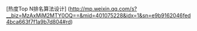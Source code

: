 [热度Top N排名算法设计] (http://mp.weixin.qq.com/s?__biz=MzAxMjM2MTY0OQ==&mid=401075228&idx=1&sn=e9b9162046fed4bca663f7f1a9b7d804#rd)
